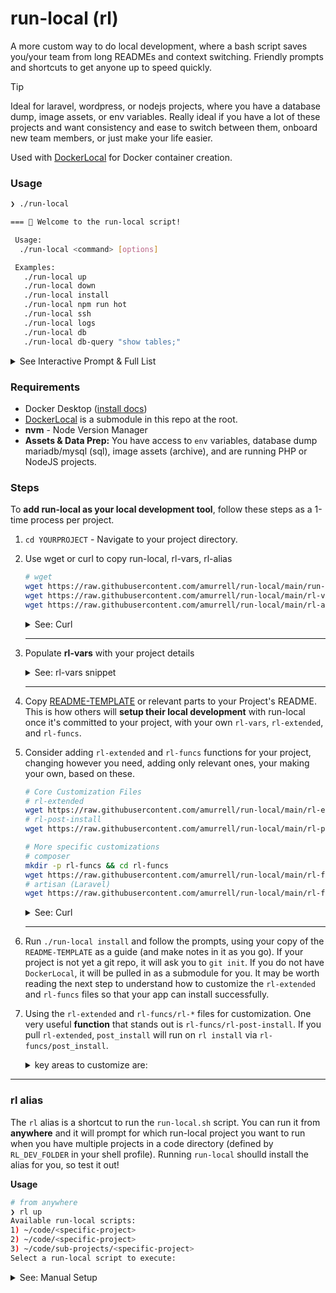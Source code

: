 # run-local (rl)

A more custom way to do local development, where a bash script saves you/your team from long READMEs and context switching. Friendly prompts and shortcuts to get anyone up to speed quickly.

> [!TIP]
> Ideal for laravel, wordpress, or nodejs projects, where you have a database dump, image assets, or env variables. Really ideal if you have a lot of these projects and want consistency and ease to switch between them, onboard new team members, or just make your life easier.

Used with [DockerLocal](https://github.com/amurrell/DockerLocal) for Docker container creation.

### Usage

```bash
❯ ./run-local

=== 🧃 Welcome to the run-local script!

 Usage:
  ./run-local <command> [options]

 Examples:
   ./run-local up
   ./run-local down
   ./run-local install
   ./run-local npm run hot
   ./run-local ssh
   ./run-local logs
   ./run-local db
   ./run-local db-query "show tables;"
```

<details>
   <summary>See Interactive Prompt & Full List</summary>

```bash
❯ ./run-local
# ... same as above, then:
Commands & Interactive Prompt: RL-Extended (Custom) Commands:

  e1) list               · List all available rl sites in RL_DEV_FOLDER
  e2) post-install       · Run post-install commands
  e3) artisan            · Run an Artisan command
  e4) debug-artisan      · Run an Artisan command with Xdebug enabled
  e5) tinker             · Run the Tinker REPL
  e6) debug-tinker       · Run the Tinker REPL with Xdebug enabled

🧐 Is this your first run? Run 10 to install!

  1) up               · Start the site
  2) down             · Stop the site
  3) ssh              · Access site containers default to web
  3a) ssh-mysql           · Access MySQL container
  3b) ssh-mysqlroot       · Access MySQL container as root
  3c) ssh-web             · Access web container
  3d) ssh-webroot         · Access web container as webroot user
  4) logs             · View site logs all logs
  4a) logs-php            · View PHP logs
  4b) logs-access         · View Access (nginx) logs
  4c) logs-error          · View Error (nginx) logs
  4d) logs-xdebug         · View Xdebug logs
  5) db               · Interact with the site database this lists dbs (via ssh-mysql)
  5a) db-query            · Query the database; use single quotes for values
  5b) db-import           · Import an sql file into the database
  5c) db-export           · Export the database with a timestamped filename
  5d) db-remove           · Remove the database and start fresh
  5e) db-list             · List databases - this is same as running: db
  9) npm              · Run npm command; uses nvm install & use first
  10) install         · First-time setup (with optional database import)
  11) dl              · Runs gitsubmodule update (pulls DockerLocal at ref)
  11a) dl-main            · Checkout DockerLocal on main (to update it)
  12) help            · Show this help menu

 Running Project: 🐣 YOUR PROJECT
 Running on Port: 3000
 Using Database: myprojectdb

Enter the number (and letter if applicable) of the command you'd like to execute (enter to quit):
```

</details>

### Requirements

- Docker Desktop ([install docs](https://docs.docker.com/desktop/))
- [DockerLocal](https://github.com/amurrell/DockerLocal) is a submodule in this repo at the root.
- **nvm** - Node Version Manager
- **Assets & Data Prep:** You have access to `env` variables, database dump mariadb/mysql (sql), image assets (archive), and are running PHP or NodeJS projects.

### Steps

To **add run-local as your local development tool**, follow these steps as a 1-time process per project.

1. `cd YOURPROJECT` - Navigate to your project directory.
1. Use wget or curl to copy run-local, rl-vars, rl-alias

   ```bash
   # wget
   wget https://raw.githubusercontent.com/amurrell/run-local/main/run-local && chmod +x run-local
   wget https://raw.githubusercontent.com/amurrell/run-local/main/rl-vars && chmod +x rl-vars
   wget https://raw.githubusercontent.com/amurrell/run-local/main/rl-alias && chmod +x rl-alias
   ```

   <details>
      <summary>See: Curl</summary>

   ```bash
   # curl
   curl -O https://raw.githubusercontent.com/amurrell/run-local/main/run-local && chmod +x run-local
   curl -O https://raw.githubusercontent.com/amurrell/run-local/main/rl-vars && chmod +x rl-vars
   curl -O https://raw.githubusercontent.com/amurrell/run-local/main/rl-alias && chmod +x rl-alias
   ```

   </details>

   ***

1. Populate **rl-vars** with your project details

   <details>
      <summary>See: rl-vars snippet</summary>

   ```bash
   PROJECT_NAME="🐣 YOUR PROJECT"

   # Relevant Use Case: create_default_file function
   DEFAULT_PORT="3000"
   DEFAULT_DB_NAME="myprojectdb"
   DEFAULT_WEB_SERVER_ROOT="/var/www/site/html"
   DEFAULT_PHP_VERSION="8.2"
   DEFAULT_UBUNTU_RELEASE_NAME="jammy"
   DEFAULT_UBUNTU_VERSION="22.04"
   DEFAULT_YAML_VERSION="2.2.3"
   DEFAULT_NVM_VERSION="18.17.1"
   DEFAULT_DB_IMAGE="mariadb:10.6" # can choose mysql or mariadb
   # ... more
   ```

   </details>

   ***

1. Copy [README-TEMPLATE](./README-TEMPLATE.md) or relevant parts to your Project's README. This is how others will **setup their local development** with run-local once it's committed to your project, with your own `rl-vars`, `rl-extended`, and `rl-funcs`.

1. Consider adding `rl-extended` and `rl-funcs` functions for your project, changing however you need, adding only relevant ones, your making your own, based on these.

   ```bash
   # Core Customization Files
   # rl-extended
   wget https://raw.githubusercontent.com/amurrell/run-local/main/rl-extended && chmod +x rl-extended
   # rl-post-install
   wget https://raw.githubusercontent.com/amurrell/run-local/main/rl-post-install && chmod +x rl-post-install

   # More specific customizations
   # composer
   mkdir -p rl-funcs && cd rl-funcs
   wget https://raw.githubusercontent.com/amurrell/run-local/main/rl-funcs/rl-composer && chmod +x rl-composer
   # artisan (Laravel)
   wget https://raw.githubusercontent.com/amurrell/run-local/main/rl-funcs/rl-artisan && chmod +x rl-artisan
   ```

   <details>
      <summary>See: Curl</summary>

   ```bash
   # Core Customization Files
   # rl-extended
   curl -O https://raw.githubusercontent.com/amurrell/run-local/main/rl-extended && chmod +x rl-extended
   # rl-post-install
   wget https://raw.githubusercontent.com/amurrell/run-local/main/rl-post-install && chmod +x rl-post-install

   # More specific customizations
   # composer
   mkdir -p rl-funcs && cd rl-funcs
   curl -O https://raw.githubusercontent.com/amurrell/run-local/main/rl-funcs/rl-composer && chmod +x rl-composer
   # artisan (Laravel)
   curl -O https://raw.githubusercontent.com/amurrell/run-local/main/rl-funcs/rl-artisan && chmod +x rl-artisan
   ```

   </details>

   ***

1. Run `./run-local install` and follow the prompts, using your copy of the `README-TEMPLATE` as a guide (and make notes in it as you go). If your project is not yet a git repo, it will ask you to `git init`. If you do not have `DockerLocal`, it will be pulled in as a submodule for you. It may be worth reading the next step to understand how to customize the `rl-extended` and `rl-funcs` files so that your app can install successfully.

1. Using the `rl-extended` and `rl-funcs/rl-*` files for customization. One very useful **function** that stands out is `rl-funcs/rl-post-install`. If you pull `rl-extended`, `post_install` will run on `rl install` via `rl-funcs/post_install`.

   <details>
      <summary>key areas to customize are:</summary>

   ```bash
   # Comment out or remove any functions you don't need, and renumber the list
   show_help_extended()...

   handle_rl_extended_choice() {
   case $1 in
      e1) ./run-local list ;;
      e2) ./run-local post-install ;;
      e3) ./run-local artisan ;;
      e4) ./run-local debug-artisan ;;
      e5) ./run-local tinker ;;
      e6) ./run-local debug-tinker ;;
      e7) ./run-local assets ;;
      *)
         step_text "No (valid) $1 option chosen... Quitting."
         exit 0
   esac
   }

   # Edit options in
   handle_rl_extended()...
   ```

   </details>

---

### rl alias

The `rl` alias is a shortcut to run the `run-local.sh` script. You can run it from **anywhere** and it will prompt for which run-local project you want to run when you have multiple projects in a code directory (defined by `RL_DEV_FOLDER` in your shell profile). Running `run-local` shoulld install the alias for you, so test it out!

**Usage**

```bash
# from anywhere
❯ rl up
Available run-local scripts:
1) ~/code/<specific-project>
2) ~/code/<specific-project>
3) ~/code/sub-projects/<specific-project>
Select a run-local script to execute:
```

<details>
   <summary>See: Manual Setup</summary>

If you already have an **rl-alias**, you can skip this step.

```bash
❯ alias rl
rl=rl
```

If you do not have it in your shell profile (eg. `~/.zshrc`), you can add it manually.

**Update Values** for `DEV_FOLDER` (above your project) and `SHELL_PROFILE`, **Change Directory** to project root, where `rl-alias` is located, and then paste in your terminal all at once:

```bash
# Update these values
DEV_FOLDER=${HOME}/code
SHELL_PROFILE=${HOME}/.zshrc

ln -s rl-alias "$DEV_FOLDER/rl-alias"
echo "# Run Local Alias" >> "$SHELL_PROFILE"
echo "RL_DEV_FOLDER=${DEV_FOLDER}" >> "$SHELL_PROFILE"
echo "source $DEV_FOLDER/rl-alias" >> "$SHELL_PROFILE"
source "$SHELL_PROFILE"
```

</details>
